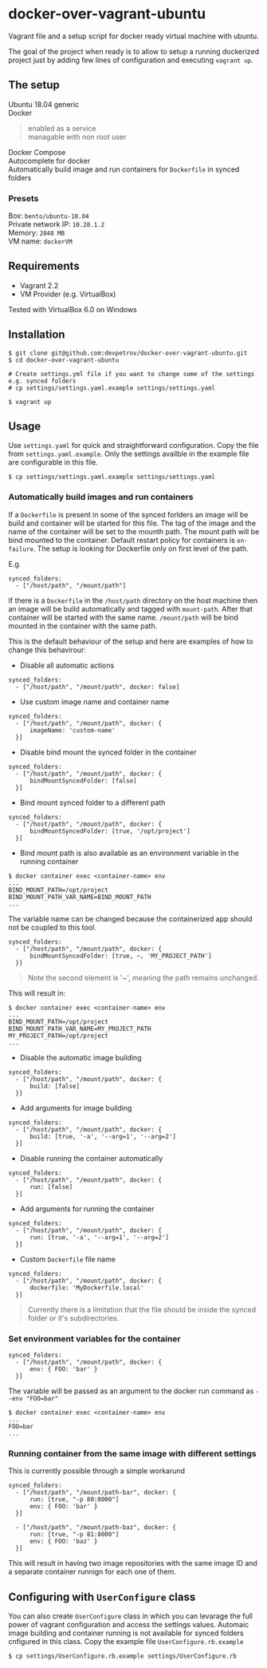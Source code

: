 # docker-over-vagrant-ubuntu
Vagrant file and a setup script for docker ready virtual machine with ubuntu.

The goal of the project when ready is to allow to setup a running dockerized project just by adding few lines of configuration and executing `vagrant up`.

## The setup
Ubuntu 18.04 generic  
Docker  
>enabled as a service  
>managable with non root user  

Docker Compose  
Autocomplete for docker  
Automatically build image and run containers for `Dockerfile` in synced folders

### Presets

Box: `bento/ubuntu-18.04`  
Private network IP: `10.20.1.2`  
Memory: `2048 MB`  
VM name: `dockerVM`  

## Requirements
* Vagrant 2.2
* VM Provider (e.g. VirtualBox)

Tested with VirtualBox 6.0 on Windows

## Installation

```
$ git clone git@github.com:devpetrov/docker-over-vagrant-ubuntu.git
$ cd docker-over-vagrant-ubuntu

# Create settings.yml file if you want to change some of the settings e.g. synced folders
# cp settings/settings.yaml.example settings/settings.yaml

$ vagrant up
```

## Usage

Use `settings.yaml` for quick and straightforward configuration. Copy the file from `settings.yaml.example`. Only the settings availble in the example file are configurable in this file.

`$ cp settings/settings.yaml.example settings/settings.yaml`

### Automatically build images and run containers

If a `Dockerfile` is present in some of the synced forlders an image will be build and container will be started for this file. The tag of the image and the name of the container will be set to the mounth path. The mount path will be bind mounted to the container. Default restart policy for containers is `on-failure`. The setup is looking for Dockerfile only on first level of the path.

E.g. 

```
synced_folders:
  - ["/host/path", "/mount/path"]
```

If there is a `Dockerfile` in the `/host/path` directory on the host machine then  an image will be build automatically and tagged with `mount-path`. After that container will be started with the same name. `/mount/path` will be bind mounted in the container with the same path.

This is the default behaviour of the setup and here are examples of how to change this behavirour:

* Disable all automatic actions

```
synced_folders:
  - ["/host/path", "/mount/path", docker: false]
```


* Use custom image name and container name

```
synced_folders:
  - ["/host/path", "/mount/path", docker: {
      imageName: 'custom-name'
  }]
```

* Disable bind mount the synced folder in the container

```
synced_folders:
  - ["/host/path", "/mount/path", docker: {
      bindMountSyncedFolder: [false]
  }]
```

* Bind mount synced folder to a different path

```
synced_folders:
  - ["/host/path", "/mount/path", docker: {
      bindMountSyncedFolder: [true, '/opt/project']
  }]
```

* Bind mount path is also available as an environment variable in the running container

```
$ docker container exec <container-name> env
...
BIND_MOUNT_PATH=/opt/project
BIND_MOUNT_PATH_VAR_NAME=BIND_MOUNT_PATH
...
```

The variable name can be changed because the containerized app should not be coupled to this tool.

```
synced_folders:
  - ["/host/path", "/mount/path", docker: {
      bindMountSyncedFolder: [true, ~, 'MY_PROJECT_PATH']
  }]
```

> Note the second element is '~', meaning the path remains unchanged.

This will result in:
```
$ docker container exec <container-name> env
...
BIND_MOUNT_PATH=/opt/project
BIND_MOUNT_PATH_VAR_NAME=MY_PROJECT_PATH
MY_PROJECT_PATH=/opt/project
...
```

* Disable the automatic image building

```
synced_folders:
  - ["/host/path", "/mount/path", docker: {
      build: [false]
  }]
```

* Add arguments for image building

```
synced_folders:
  - ["/host/path", "/mount/path", docker: {
      build: [true, '-a', '--arg=1', '--arg=2']
  }]
```

* Disable running the container automatically

```
synced_folders:
  - ["/host/path", "/mount/path", docker: {
      run: [false]
  }]
```

* Add arguments for running the container

```
synced_folders:
  - ["/host/path", "/mount/path", docker: {
      run: [true, '-a', '--arg=1', '--arg=2']
  }]
```

* Custom `Dockerfile` file name

```
synced_folders:
  - ["/host/path", "/mount/path", docker: {
      dockerfile: 'MyDockerfile.local'
  }]
```

> Currently there is a limitation that the file should be inside the synced folder or it's subdirectories. 

### Set environment variables for the container

```
synced_folders:
  - ["/host/path", "/mount/path", docker: {
      env: { FOO: 'bar' }
  }]
```

The variable will be passed as an argument to the docker run command as `--env "FOO=bar"`

```
$ docker container exec <container-name> env
...
FOO=bar
...
```

### Running container from the same image with different settings

This is currently possible through a simple workarund

```
synced_folders:
  - ["/host/path", "/mount/path-bar", docker: {
      run: [true, "-p 80:8000"]
      env: { FOO: 'bar' }
  }]

  - ["/host/path", "/mount/path-baz", docker: {
      run: [true, "-p 81:8000"]
      env: { FOO: 'baz' }
  }]
```

This will result in having two image repositories with the same image ID and a separate container runnign for each one of them.

## Configuring with `UserConfigure` class

You can also create `UserConfigure` class in which you can levarage the full power of vagrant configuration and access the settings values. Automaic image building and container running is not available for synced folders cnfigured in this class. Copy the example file `UserConfigure.rb.example`

`$ cp settings/UserConfigure.rb.example settings/UserConfigure.rb`
